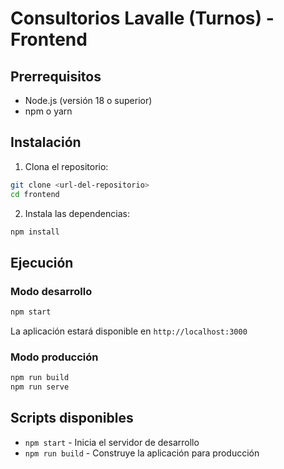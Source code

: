 # Consultorios Lavalle (Turnos) - Frontend

## Prerrequisitos

- Node.js (versión 18 o superior)
- npm o yarn

## Instalación

1. Clona el repositorio:

```bash
git clone <url-del-repositorio>
cd frontend
```

2. Instala las dependencias:

```bash
npm install
```

## Ejecución

### Modo desarrollo

```bash
npm start
```

La aplicación estará disponible en `http://localhost:3000`

### Modo producción

```bash
npm run build
npm run serve
```

## Scripts disponibles

- `npm start` - Inicia el servidor de desarrollo
- `npm run build` - Construye la aplicación para producción
